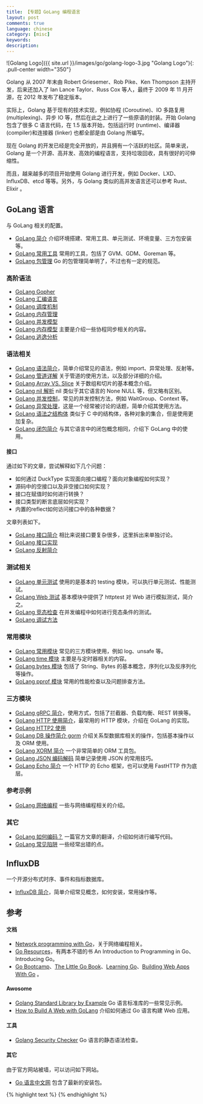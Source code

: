```yaml
---
title: 【专题】GoLang 编程语言
layout: post
comments: true
language: chinese
category: [misc]
keywords:
description:
---
```


<!-- more -->

![Golang Logo]({{ site.url }}/images/go/golang-logo-3.jpg "Golang Logo"){: .pull-center width="350"}

Golang 从 2007 年末由 Robert Griesemer、Rob Pike、Ken Thompson 主持开发，后来还加入了 Ian Lance Taylor、Russ Cox 等人，最终于 2009 年 11 月开源，在 2012 年发布了稳定版本。

实际上，Golang 基于现有的技术实现，例如协程 (Coroutine)、IO 多路复用 (multiplexing)、异步 IO 等，然后在此之上进行了一些原语的封装。开始 Golang 包含了很多 C 语言代码，在 1.5 版本开始，包括运行时 (runtime)、编译器 (compiler)和连接器 (linker) 也都全部是由 Golang 所编写。

现在 Golang 的开发已经是完全开放的，并且拥有一个活跃的社区。简单来说，Golang 是一个开源、高并发、高效的编程语言，支持垃圾回收，具有很好的可伸缩性。

而且，越来越多的项目开始使用 Golang 进行开发，例如 Docker、LXD、InfluxDB、etcd 等等。另外，与 Golang 类似的高并发语言还可以参考 Rust、Elixir 。

## GoLang 语言

与 GoLang 相关的配置。

* [GoLang 简介](/post/golang-introduce.html) 介绍环境搭建、常用工具、单元测试、环境变量、三方包安装等。
* [GoLang 常用工具](/post/golang-some-third-tools.html) 常用的工具，包括了 GVM、GDM、Goreman 等。
* [GoLang 包管理](/post/golang-basic-package-introduce.html) Go 的包管理简单明了，不过也有一定的规范。

### 高阶语法

* [GoLang Gopher](/post/golang-concept-much-more-gopher-introduce.html)
* [GoLang 汇编语言](/post/golang-assembly-language-introduce.html)
* [GoLang 调度机制](/post/golang-concept-scheduler-introduce.html)
* [GoLang 内存管理](/post/golang-concept-memory-management-module-introduce.html)
* [GoLang 并发模型](/post/golang-concept-concurrency-module-introduce.html)
* [GoLang 内存模型](/post/golang-concept-memory-module-introduce.html) 主要是介绍一些协程同步相关的内容。
* [GoLang 逃逸分析](/post/golang-escape-analysis-introduce.html)

### 语法相关

* [GoLang 语法简介](/post/golang-basic-syntax-introduce.html)，简单介绍常见的语法，例如 import、异常处理、反射等。
* [GoLang 管道详解](/post/golang-basic-syntax-channel-details-introduce.html) 关于管道的使用方法，以及部分详细的介绍。
* [GoLang Array VS. Slice](/post/golang-array-slice-concept-introduce.html) 关于数组和切片的基本概念介绍。
* [GoLang nil 解析](/post/golang-basic-concept-nil-introduce.html) nil 类似于其它语言的 None NULL 等，但又略有区别。
* [GoLang 并发控制](/post/golang-concurrenct-control-introduce.html)，常见的并发控制方法，例如 WaitGroup、Context 等。
* [GoLang 异常处理](/post/golang-basic-error-panic-introduce.html)，这是一个经常被讨论的话题，简单介绍其使用方法。
* [GoLang 语法之结构体](/post/golang-syntax-structure-introduce.html) 类似于 C 中的结构体，各种对象的集合，但是使用更加复杂。
* [GoLang 闭包简介](/post/golang-basic-closure-introduce.html) 与其它语言中的闭包概念相同，介绍下 GoLang 中的使用。

#### 接口

通过如下的文章，尝试解释如下几个问题：

* 如何通过 DuckType 实现面向接口编程？面向对象编程如何实现？
* 源码中的空接口以及非空接口如何实现？
* 接口在赋值时如何进行转换？
* 接口类型的断言底层如何实现？
* 内置的reflect如何访问接口中的各种数据？

文章列表如下。

* [GoLang 接口简介](/post/golang-syntax-interface-introduce.html) 相比来说接口要复杂很多，这里拆出来单独讨论。
* [GoLang 接口实现](/post/golang-interface-source-code-introduce.html)
* [GoLang 反射简介](/post/golang-reflect-introduce.html)

### 测试相关

* [GoLang 单元测试](/post/golang-testing-method-introduce.html) 使用的是基本的 testing 模块，可以执行单元测试、性能测试。
* [GoLang Web 测试](/post/golang-testing-method-httptest-introduce.html) 基本模块中提供了 httptest 对 Web 进行模拟测试，简介之。
* [GoLang 竞态检查](/post/golang-race-condition-introduce.html) 在并发编程中如何进行竞态条件的测试。
* [GoLang 调试方法](/post/golang-call-frame-debug-method-introduce.html)

### 常用模块

* [GoLang 常用模块](/post/golang-common-module-introduce.html) 常见的三方模块使用，例如 log、unsafe 等。
* [GoLang time 模块](/post/golang-common-module-time-introduce.html) 主要是与定时器相关的内容。
* [GoLang bytes 模块](/post/golang-common-module-bytes-introduce.html) 包括了 String、Bytes 的基本概念，序列化以及反序列化等操作。
* [GoLang pprof 模块](/post/golang-common-module-pprof-performace-introduce.html) 常用的性能检查以及问题排查方法。

### 三方模块

* [GoLang gRPC 简介](/post/golang-grpc-introduce.html)，使用方式，包括了拦截器、负载均衡、REST 转换等。
* [GoLang HTTP 使用简介](/post/golang-net-http-webserver-introduce.html)，最常用的 HTTP 模块，介绍在 GoLang 的实现。
* [GoLang HTTP2 使用](/post/golang-net-http2-introduce.html)
* [GoLang DB 操作简介 gorm](/post/golang-db-introduce.html) 介绍关系型数据库相关的操作，包括基本操作以及 ORM 使用。
* [GoLang XORM 简介](/post/golang-db-orm-xorm-package-introduce.html) 一个非常简单的 ORM 工具包。
* [GoLang JSON 编码解码](/post/golang-json-encode-decode-introduce.html) 简单记录使用 JSON 的常用技巧。
* [GoLang Echo 简介](/post/golang-http-structure-echo-introduce.html) 一个 HTTP 的 Echo 框架，也可以使用 FastHTTP 作为底层。

<!--
go读取配置文件 viper
https://xuchao918.github.io/2019/04/29/%E4%BD%BF%E7%94%A8go%E8%AF%BB%E5%8F%96%E9%85%8D%E7%BD%AE%E6%96%87%E4%BB%B6/
https://github.com/spf13/viper

日志格式化 Logrus
https://github.com/sirupsen/logrus
-->

### 参考示例

* [GoLang 网络编程](/post/golang-example-socket-introduce.html) 一些与网络编程相关的介绍。

### 其它

* [GoLang 如何编码？](/post/golang-how-to-write-go-code.html) 一篇官方文章的翻译，介绍如何进行编写代码。
* [GoLang 常见陷阱](/post/golang-some-pitfalls-introduce.html) 一些经常出错的点。

## InfluxDB

一个开源分布式时序、事件和指标数据库。

* [InfluxDB 简介](/post/influxdata-influxdb-introduce.html)，简单介绍常见概念，如何安装，常用操作等。

## 参考

#### 文档

* [Network programming with Go](https://jan.newmarch.name/go/)，关于网络编程相关。
* [Go Resources](http://www.golang-book.com/)，有两本不错的书 An Introduction to Programming in Go、Introducing Go。
* [Go Bootcamp](http://www.golangbootcamp.com/)、[The Little Go Book](http://openmymind.net/The-Little-Go-Book/)、[Learning Go](https://www.miek.nl/go/)、[Building Web Apps With Go](https://www.gitbook.com/book/codegangsta/building-web-apps-with-go/details) 。

#### Awosome

* [Golang Standard Library by Example](https://github.com/polaris1119/The-Golang-Standard-Library-by-Example) Go 语言标准库的一些常见示例。
* [How to Build A Web with GoLang](https://github.com/astaxie/build-web-application-with-golang) 介绍如何通过 Go 语言构建 Web 应用。

#### 工具

* [Golang Security Checker](https://github.com/securego/gosec) Go 语言的静态语法检查。

#### 其它

由于官方网站被墙，可以访问如下网站。

* [Go 语言中文网](https://studygolang.com/topics) 包含了最新的安装包。

<!--
https://golang.org/ref/spec#Program_initialization_and_execution

Console progress bar for Golang
https://github.com/cheggaaa/pb

ASCII table in golang
https://github.com/olekukonko/tablewriter

JWT-GoLang
https://github.com/dgrijalva/jwt-go

Go Internals的介绍
https://github.com/teh-cmc/go-internals
https://github.com/go-internals-cn/go-internals

含有GoLang的实现简介
https://github.com/qyuhen/book

https://swtch.com/libtask/
http://luodw.cc/2016/06/21/libtask/
-->

{% highlight text %}
{% endhighlight %}
